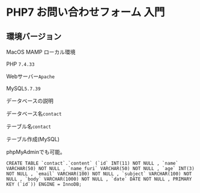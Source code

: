 # PHP7 お問い合わせフォーム 入門

## 環境バージョン

MacOS MAMP ローカル環境

PHP ```7.4.33```

Webサーバー```Apache```

MySQL```5.7.39```


データベースの説明

データベース名```contact```

テーブル名```contact```

テーブル作成(MySQL)

phpMyAdminでも可能。

```
CREATE TABLE `contact`.`content` (`id` INT(11) NOT NULL , `name` VARCHAR(50) NOT NULL , `name_furi` VARCHAR(50) NOT NULL , `age` INT(3) NOT NULL , `email` VARCHAR(100) NOT NULL , `subject` VARCHAR(100) NOT NULL , `body` VARCHAR(1000) NOT NULL , `date` DATE NOT NULL , PRIMARY KEY (`id`)) ENGINE = InnoDB;
```
